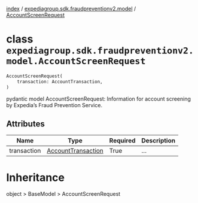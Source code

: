 [index](index.md) /
[expediagroup.sdk.fraudpreventionv2.model](expediagroup.sdk.fraudpreventionv2.model.md)
/ [AccountScreenRequest](AccountScreenRequest.md)

# class `expediagroup.sdk.fraudpreventionv2.model.AccountScreenRequest`

```python
AccountScreenRequest(
    transaction: AccountTransaction,
)
```

pydantic model AccountScreenRequest: Information for account screening
by Expedia’s Fraud Prevention Service.

## Attributes

| Name        | Type                                        | Required | Description |
| ----------- | ------------------------------------------- | -------- | ----------- |
| transaction | [AccountTransaction](AccountTransaction.md) | True     | …           |

# Inheritance

object > BaseModel > AccountScreenRequest
